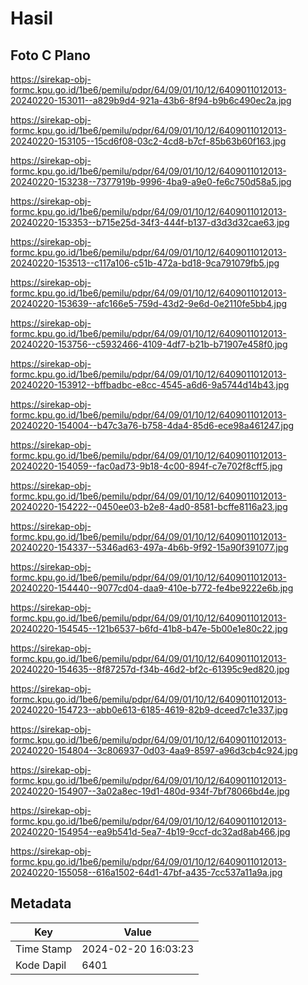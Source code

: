 # Hasil

## Foto C Plano

https://sirekap-obj-formc.kpu.go.id/1be6/pemilu/pdpr/64/09/01/10/12/6409011012013-20240220-153011--a829b9d4-921a-43b6-8f94-b9b6c490ec2a.jpg

https://sirekap-obj-formc.kpu.go.id/1be6/pemilu/pdpr/64/09/01/10/12/6409011012013-20240220-153105--15cd6f08-03c2-4cd8-b7cf-85b63b60f163.jpg

https://sirekap-obj-formc.kpu.go.id/1be6/pemilu/pdpr/64/09/01/10/12/6409011012013-20240220-153238--7377919b-9996-4ba9-a9e0-fe6c750d58a5.jpg

https://sirekap-obj-formc.kpu.go.id/1be6/pemilu/pdpr/64/09/01/10/12/6409011012013-20240220-153353--b715e25d-34f3-444f-b137-d3d3d32cae63.jpg

https://sirekap-obj-formc.kpu.go.id/1be6/pemilu/pdpr/64/09/01/10/12/6409011012013-20240220-153513--c117a106-c51b-472a-bd18-9ca791079fb5.jpg

https://sirekap-obj-formc.kpu.go.id/1be6/pemilu/pdpr/64/09/01/10/12/6409011012013-20240220-153639--afc166e5-759d-43d2-9e6d-0e2110fe5bb4.jpg

https://sirekap-obj-formc.kpu.go.id/1be6/pemilu/pdpr/64/09/01/10/12/6409011012013-20240220-153756--c5932466-4109-4df7-b21b-b71907e458f0.jpg

https://sirekap-obj-formc.kpu.go.id/1be6/pemilu/pdpr/64/09/01/10/12/6409011012013-20240220-153912--bffbadbc-e8cc-4545-a6d6-9a5744d14b43.jpg

https://sirekap-obj-formc.kpu.go.id/1be6/pemilu/pdpr/64/09/01/10/12/6409011012013-20240220-154004--b47c3a76-b758-4da4-85d6-ece98a461247.jpg

https://sirekap-obj-formc.kpu.go.id/1be6/pemilu/pdpr/64/09/01/10/12/6409011012013-20240220-154059--fac0ad73-9b18-4c00-894f-c7e702f8cff5.jpg

https://sirekap-obj-formc.kpu.go.id/1be6/pemilu/pdpr/64/09/01/10/12/6409011012013-20240220-154222--0450ee03-b2e8-4ad0-8581-bcffe8116a23.jpg

https://sirekap-obj-formc.kpu.go.id/1be6/pemilu/pdpr/64/09/01/10/12/6409011012013-20240220-154337--5346ad63-497a-4b6b-9f92-15a90f391077.jpg

https://sirekap-obj-formc.kpu.go.id/1be6/pemilu/pdpr/64/09/01/10/12/6409011012013-20240220-154440--9077cd04-daa9-410e-b772-fe4be9222e6b.jpg

https://sirekap-obj-formc.kpu.go.id/1be6/pemilu/pdpr/64/09/01/10/12/6409011012013-20240220-154545--121b6537-b6fd-41b8-b47e-5b00e1e80c22.jpg

https://sirekap-obj-formc.kpu.go.id/1be6/pemilu/pdpr/64/09/01/10/12/6409011012013-20240220-154635--8f87257d-f34b-46d2-bf2c-61395c9ed820.jpg

https://sirekap-obj-formc.kpu.go.id/1be6/pemilu/pdpr/64/09/01/10/12/6409011012013-20240220-154723--abb0e613-6185-4619-82b9-dceed7c1e337.jpg

https://sirekap-obj-formc.kpu.go.id/1be6/pemilu/pdpr/64/09/01/10/12/6409011012013-20240220-154804--3c806937-0d03-4aa9-8597-a96d3cb4c924.jpg

https://sirekap-obj-formc.kpu.go.id/1be6/pemilu/pdpr/64/09/01/10/12/6409011012013-20240220-154907--3a02a8ec-19d1-480d-934f-7bf78066bd4e.jpg

https://sirekap-obj-formc.kpu.go.id/1be6/pemilu/pdpr/64/09/01/10/12/6409011012013-20240220-154954--ea9b541d-5ea7-4b19-9ccf-dc32ad8ab466.jpg

https://sirekap-obj-formc.kpu.go.id/1be6/pemilu/pdpr/64/09/01/10/12/6409011012013-20240220-155058--616a1502-64d1-47bf-a435-7cc537a11a9a.jpg


## Metadata

| Key        | Value               |
| ---------- | ------------------- |
| Time Stamp | 2024-02-20 16:03:23 |
| Kode Dapil | 6401                |




